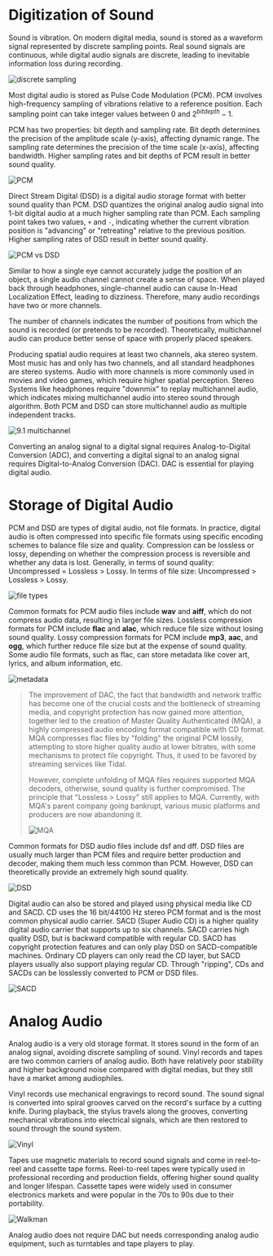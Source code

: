 # Digitization of Sound

Sound is vibration. On modern digital media, sound is stored as a waveform signal represented by discrete sampling points. Real sound signals are continuous, while digital audio signals are discrete, leading to inevitable information loss during recording.

![discrete sampling](../../assets/adc.jpg)

Most digital audio is stored as Pulse Code Modulation (PCM). PCM involves high-frequency sampling of vibrations relative to a reference position. Each sampling point can take integer values between 0 and $2^{bit depth} - 1$.

PCM has two properties: bit depth and sampling rate. Bit depth determines the precision of the amplitude scale (y-axis), affecting dynamic range. The sampling rate determines the precision of the time scale (x-axis), affecting bandwidth. Higher sampling rates and bit depths of PCM result in better sound quality.

![PCM](../../assets/pcm.jpg)

Direct Stream Digital (DSD) is a digital audio storage format with better sound quality than PCM. DSD quantizes the original analog audio signal into 1-bit digital audio at a much higher sampling rate than PCM. Each sampling point takes two values, `+` and `-`, indicating whether the current vibration position is "advancing" or "retreating" relative to the previous position. Higher sampling rates of DSD result in better sound quality.

![PCM vs DSD](../../assets/pcmvsdsd.webp)

Similar to how a single eye cannot accurately judge the position of an object, a single audio channel cannot create a sense of space. When played back through headphones, single-channel audio can cause In-Head Localization Effect, leading to dizziness. Therefore, many audio recordings have two or more channels.

The number of channels indicates the number of positions from which the sound is recorded (or pretends to be recorded). Theoretically, multichannel audio can produce better sense of space with properly placed speakers.

Producing spatial audio requires at least two channels, aka stereo system. Most music has and only has two channels, and all standard headphones are stereo systems. Audio with more channels is more commonly used in movies and video games, which require higher spatial perception. Stereo Systems like headphones require "downmix" to replay multichannel audio, which indicates mixing multichannel audio into stereo sound through algorithm. Both PCM and DSD can store multichannel audio as multiple independent tracks.

![9.1 multichannel](../../assets/multichannel.jpg)

Converting an analog signal to a digital signal requires Analog-to-Digital Conversion (ADC), and converting a digital signal to an analog signal requires Digital-to-Analog Conversion (DAC). DAC is essential for playing digital audio.

# Storage of Digital Audio

PCM and DSD are types of digital audio, not file formats. In practice, digital audio is often compressed into specific file formats using specific encoding schemes to balance file size and quality. Compression can be lossless or lossy, depending on whether the compression process is reversible and whether any data is lost. Generally, in terms of sound quality: Uncompressed = Lossless > Lossy. In terms of file size: Uncompressed > Lossless > Lossy.

![file types](../../assets/audio%20format.jpg)

Common formats for PCM audio files include **wav** and **aiff**, which do not compress audio data, resulting in larger file sizes. Lossless compression formats for PCM include **flac** and **alac**, which reduce file size without losing sound quality. Lossy compression formats for PCM include **mp3**, **aac**, and **ogg**, which further reduce file size but at the expense of sound quality. Some audio file formats, such as flac, can store metadata like cover art, lyrics, and album information, etc.

![metadata](../../assets/metadata.png)

> The improvement of DAC, the fact that bandwidth and network traffic has become one of the crucial costs and the bottleneck of streaming media, and copyright protection has now gained more attention, together led to the creation of Master Quality Authenticated (MQA), a highly compressed audio encoding format compatible with CD format. MQA compresses flac files by "folding" the original PCM lossily, attempting to store higher quality audio at lower bitrates, with some mechanisms to protect file copyright. Thus, it used to be favored by streaming services like Tidal.
>
> However, complete unfolding of MQA files requires supported MQA decoders, otherwise, sound quality is further compromised. The principle that "Lossless > Lossy" still applies to MQA. Currently, with MQA's parent company going bankrupt, various music platforms and producers are now abandoning it.
>
> ![MQA](../../assets/mqa.jpg)

Common formats for DSD audio files include dsf and dff. DSD files are usually much larger than PCM files and require better production and decoder, making them much less common than PCM. However, DSD can theoretically provide an extremely high sound quality.

![DSD](../../assets/dsd.webp)

Digital audio can also be stored and played using physical media like CD and SACD. CD uses the 16 bit/44100 Hz stereo PCM format and is the most common physical audio carrier. SACD (Super Audio CD) is a higher quality digital audio carrier that supports up to six channels. SACD carries high quality DSD, but is backward compatible with regular CD.
SACD has copyright protection features and can only play DSD on SACD-compatible machines. Ordinary CD players can only read the CD layer, but SACD players usually also support playing regular CD. Through "ripping", CDs and SACDs can be losslessly converted to PCM or DSD files.

![SACD](../../assets/sacd.jpg)

# Analog Audio

Analog audio is a very old storage format. It stores sound in the form of an analog signal, avoiding discrete sampling of sound. Vinyl records and tapes are two common carriers of analog audio. Both have relatively poor stability and higher background noise compared with digital medias, but they still have a market among audiophiles.

Vinyl records use mechanical engravings to record sound. The sound signal is converted into spiral grooves carved on the record's surface by a cutting knife. During playback, the stylus travels along the grooves, converting mechanical vibrations into electrical signals, which are then restored to sound through the sound system.

![Vinyl](../../assets/vinyl.jpg)

Tapes use magnetic materials to record sound signals and come in reel-to-reel and cassette tape forms. Reel-to-reel tapes were typically used in professional recording and production fields, offering higher sound quality and longer lifespan. Cassette tapes were widely used in consumer electronics markets and were popular in the 70s to 90s due to their portability.

![Walkman](../../assets/walkman.jpeg)

Analog audio does not require DAC but needs corresponding analog audio equipment, such as turntables and tape players to play.
